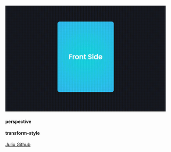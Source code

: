 ![Project thumbnail](./mov.gif)

#### perspective

#### transform-style

[Julio Github](https://github.com/juliocodes-sm/Reels/tree/main/Cards/04)
